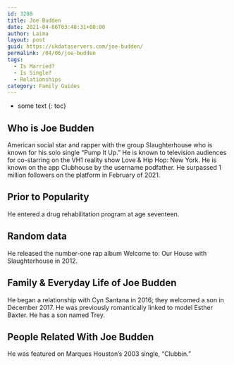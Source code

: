 ```yaml
---
id: 3208
title: Joe Budden
date: 2021-04-06T03:48:31+00:00
author: Laima
layout: post
guid: https://ukdataservers.com/joe-budden/
permalink: /04/06/joe-budden
tags:
  - Is Married?
  - Is Single?
  - Relationships
category: Family Guides
---
```


* some text
{: toc}


## Who is Joe Budden
                  
                  
                  
American social star and rapper with the group Slaughterhouse who is known for his solo single &#8220;Pump It Up.&#8221; He is known to television audiences for co-starring on the VH1 reality show Love & Hip Hop: New York. He is known on the app Clubhouse by the username podfather. He surpassed 1 million followers on the platform in February of 2021. 
                  
              
            
              
            
                
                
                
## Prior to Popularity
                  
                  
                  
He entered a drug rehabilitation program at age seventeen.
                  
              
            
              
            
                
                
                
## Random data
                  
                  
                  
He released the number-one rap album Welcome to: Our House with Slaughterhouse in 2012.
                  
              
            
              
            
                
                
                
## Family & Everyday Life of Joe Budden
                  
                  
                  
He began a relationship with Cyn Santana in 2016; they welcomed a son in December 2017. He was previously romantically linked to model Esther Baxter. He has a son named Trey.
                  
              
            
              
            
                
                
                
## People Related With Joe Budden
                  
                  
                  
He was featured on Marques Houston&#8217;s 2003 single, &#8220;Clubbin.&#8221;
                  
              
            
              
            
                
              
            
              
              
            
            
              
            
          
          
          